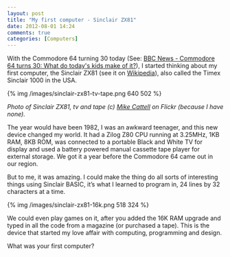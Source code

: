 ```yaml
---
layout: post
title: "My first computer - Sinclair ZX81"
date: 2012-08-01 14:24
comments: true
categories: [Computers]
---
```


With the Commodore 64 turning 30 today (See: [BBC News - Commodore 64 turns 30: What do today's kids make of it?](http://www.bbc.co.uk/news/technology-19055707)), I started thinking about my first computer, the Sinclair ZX81 (see it on [Wikipedia](http://en.wikipedia.org/wiki/ZX81)), also called the Timex Sinclair 1000 in the USA.

{% img /images/sinclair-zx81-tv-tape.png 640 502 %}

*Photo of Sinclair ZX81, tv and tape (c) [Mike Cattell](http://www.flickr.com/people/mikecattell/) on Flickr (because I have none).*

The year would have been 1982, I was an awkward teenager, and this new device changed my world. It had a Zilog Z80 CPU running at 3.25MHz, 1KB RAM, 8KB ROM, was connected to a portable Black and White TV for display and used a battery powered manual cassette tape player for external storage. We got it a year before the Commodore 64 came out in our region.

But to me, it was amazing. I could make the thing do all sorts of interesting things using Sinclair BASIC, it’s what I learned to program in, 24 lines by 32 characters at a time.

{% img /images/sinclair-zx81-16k.png 518 324 %}

We could even play games on it, after you added the 16K RAM upgrade and typed in all the code from a magazine (or purchased a tape). This is the device that started my love affair with computing, programming and design.

What was your first computer?
